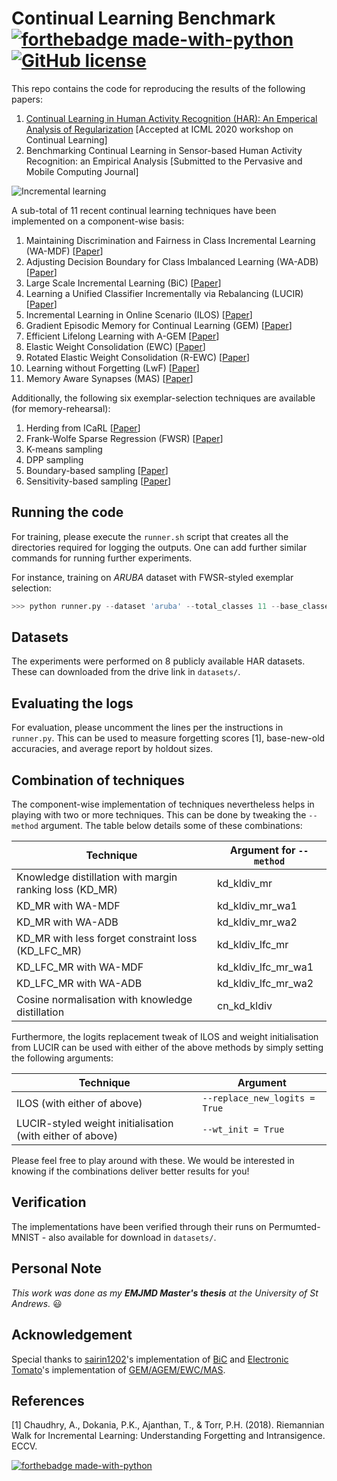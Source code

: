 # Continual Learning Benchmark [![forthebadge made-with-python](http://ForTheBadge.com/images/badges/made-with-python.svg)](https://www.python.org/) [![GitHub license](https://img.shields.io/github/license/Naereen/StrapDown.js.svg)](https://github.com/Naereen/StrapDown.js/blob/master/LICENSE)

This repo contains the code for reproducing the results of the following papers:

1. [Continual Learning in Human Activity Recognition (HAR): An Emperical Analysis of Regularization](https://drive.google.com/file/d/1B-p_xzlA2j56LtzxQyUHA34QwxedJosJ/view) [Accepted at ICML 2020 workshop on Continual Learning]
2. Benchmarking Continual Learning in Sensor-based Human Activity Recognition: an Empirical Analysis [Submitted to the Pervasive and Mobile Computing Journal]

![Incremental learning](https://github.com/srvCodes/continual-learning-benchmark/blob/master/utils/img/incremental_learning.png)

A sub-total of 11 recent continual learning techniques have been implemented on a component-wise basis:

1. Maintaining Discrimination and Fairness in Class Incremental Learning (WA-MDF) [[Paper](https://openaccess.thecvf.com/content_CVPR_2020/papers/Zhao_Maintaining_Discrimination_and_Fairness_in_Class_Incremental_Learning_CVPR_2020_paper.pdf)]
2. Adjusting Decision Boundary for Class Imbalanced Learning (WA-ADB) [[Paper](https://ieeexplore.ieee.org/document/9081988)]
3. Large Scale Incremental Learning (BiC) [[Paper](https://openaccess.thecvf.com/content_CVPR_2019/papers/Wu_Large_Scale_Incremental_Learning_CVPR_2019_paper.pdf)]
4. Learning a Unified Classifier Incrementally via Rebalancing (LUCIR) [[Paper](http://dahualin.org/publications/dhl19_increclass.pdf)]
5. Incremental Learning in Online Scenario (ILOS) [[Paper](https://openaccess.thecvf.com/content_CVPR_2020/papers/He_Incremental_Learning_in_Online_Scenario_CVPR_2020_paper.pdf)]
6. Gradient Episodic Memory for Continual Learning (GEM) [[Paper](https://papers.nips.cc/paper/7225-gradient-episodic-memory-for-continual-learning.pdf)]
7. Efficient Lifelong Learning with A-GEM [[Paper](https://openreview.net/forum?id=Hkf2_sC5FX)]
8. Elastic Weight Consolidation (EWC) [[Paper](https://arxiv.org/pdf/1612.00796.pdf)]
9. Rotated Elastic Weight Consolidation (R-EWC) [[Paper](https://arxiv.org/abs/1802.02950)]
10. Learning without Forgetting (LwF) [[Paper](https://ieeexplore.ieee.org/stamp/stamp.jsp?arnumber=8107520)]
11. Memory Aware Synapses (MAS) [[Paper](https://link.springer.com/chapter/10.1007/978-3-030-01219-9_9)]

Additionally, the following six exemplar-selection techniques are available (for memory-rehearsal):

1. Herding from ICaRL [[Paper](https://openaccess.thecvf.com/content_cvpr_2017/papers/Rebuffi_iCaRL_Incremental_Classifier_CVPR_2017_paper.pdf)]
2. Frank-Wolfe Sparse Regression (FWSR) [[Paper](https://arxiv.org/abs/1811.02702)]
3. K-means sampling
4. DPP sampling 
5. Boundary-based sampling [[Paper](https://ieeexplore.ieee.org/document/8986833)]
6. Sensitivity-based sampling [[Paper](https://ieeexplore.ieee.org/stamp/stamp.jsp?tp=&arnumber=8949290)]

## Running the code

For training, please execute the `runner.sh` script that creates all the directories required for logging the outputs. One can add further similar commands for running further experiments.

For instance, training on *ARUBA* dataset with FWSR-styled exemplar selection:

```python
>>> python runner.py --dataset 'aruba' --total_classes 11 --base_classes 2 --new_classes 2 --epochs 160 --method 'kd_kldiv_wa1' --exemplar 'fwsr' # e.g. for FWSR-styled exemplar selection

```

## Datasets

The experiments were performed on 8 publicly available HAR datasets. These can downloaded from the drive link in `datasets/`.

## Evaluating the logs

For evaluation, please uncomment the lines per the instructions in `runner.py`. This can be used to measure forgetting scores [1], base-new-old accuracies, and average report by holdout sizes.

## Combination of techniques

The component-wise implementation of techniques nevertheless helps in playing with two or more techniques. This can be done by tweaking the `--method` argument. The table below details some of these combinations:

Technique | Argument for `--method`
------------ | -------------
Knowledge distillation with margin ranking loss (KD_MR) | kd_kldiv_mr
KD_MR with WA-MDF | kd_kldiv_mr_wa1
KD_MR with WA-ADB | kd_kldiv_mr_wa2
KD_MR with less forget constraint loss (KD_LFC_MR) | kd_kldiv_lfc_mr
KD_LFC_MR with WA-MDF | kd_kldiv_lfc_mr_wa1
KD_LFC_MR with WA-ADB | kd_kldiv_lfc_mr_wa2
Cosine normalisation with knowledge distillation | cn_kd_kldiv

Furthermore, the logits replacement tweak of ILOS and weight initialisation from LUCIR can be used with either of the above methods by simply setting the following arguments:

Technique | Argument 
------------ | ----------------
ILOS (with either of above) | `--replace_new_logits = True`
LUCIR-styled weight initialisation (with either of above) | `--wt_init = True`

Please feel free to play around with these. We would be interested in knowing if the combinations deliver better results for you!

## Verification

The implementations have been verified through their runs on Permumted-MNIST - also available for download in `datasets/`.

## Personal Note 

_This work was done as my **EMJMD Master's thesis** at the University of St Andrews._ :smiley:

## Acknowledgement

Special thanks to [sairin1202](https://github.com/sairin1202)'s implementation of [BiC](https://github.com/sairin1202/BIC) and [Electronic Tomato](https://github.com/ElectronicTomato)'s implementation of [GEM/AGEM/EWC/MAS](https://github.com/ElectronicTomato/continue_leanrning_agem/tree/master/agents). 

## References

[1] Chaudhry, A., Dokania, P.K., Ajanthan, T., & Torr, P.H. (2018). Riemannian Walk for Incremental Learning: Understanding Forgetting and Intransigence. ECCV.


[![forthebadge made-with-python](https://github.com/pytorch/pytorch/blob/master/docs/source/_static/img/pytorch-logo-dark.svg)](https://pytorch.org/)
